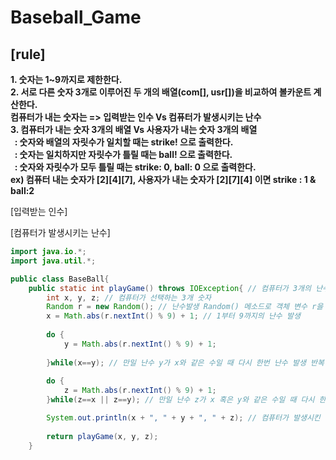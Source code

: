 # Baseball_Game
## [rule]
**1. 숫자는 1~9까지로 제한한다.**   
**2. 서로 다른 숫자 3개로 이루어진 두 개의 배열(com[], usr[])을 비교하여 볼카운트 계산한다.**   
     **컴퓨터가 내는 숫자는  => 입력받는 인수 Vs 컴퓨터가 발생시키는 난수**   
**3. 컴퓨터가 내는 숫자 3개의 배열 Vs 사용자가 내는 숫자 3개의 배열**   
  **&nbsp;&nbsp;: 숫자와 배열의 자릿수가 일치할 때는 strike! 으로 출력한다.   
  &nbsp;&nbsp;: 숫자는 일치하지만 자릿수가 틀릴 때는 ball! 으로 출력한다.   
 &nbsp;&nbsp;: 숫자와 자릿수가 모두 틀릴 때는 strike: 0, ball: 0 으로 출력한다.   
  ex) 컴퓨터 내는 숫자가 [2][4][7], 사용자가 내는 숫자가 [2][7][4] 이면 strike : 1 & ball:2**

[입력받는 인수]

[컴퓨터가 발생시키는 난수]
``` java
import java.io.*;
import java.util.*;

public class BaseBall{
	public static int playGame() throws IOException{ // 컴퓨터가 3개의 난수를 발생시키는 메소드
		int x, y, z; // 컴퓨터가 선택하는 3개 숫자
		Random r = new Random(); // 난수발생 Random() 메소드로 객체 변수 r을 생성
		x = Math.abs(r.nextInt() % 9) + 1; // 1부터 9까지의 난수 발생
		
		do {
			y = Math.abs(r.nextInt() % 9) + 1;
			
		}while(x==y); // 만일 난수 y가 x와 같은 수일 때 다시 한번 난수 발생 반복
		
		do {
			z = Math.abs(r.nextInt() % 9) + 1;
		}while(z==x || z==y); // 만일 난수 z가 x 혹은 y와 같은 수일 때 다시 한번 난수 발생 반복

		System.out.println(x + ", " + y + ", " + z); // 컴퓨터가 발생시킨 난수 확인(게임 시 삭제)
		
		return playGame(x, y, z);
	} 
```

